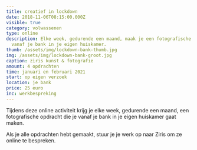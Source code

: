 ```yaml
---
title: creatief in lockdown
date: 2018-11-06T08:15:00.000Z
visible: true
category: volwassenen
type: online
description: Elke week, gedurende een maand, maak je een fotografische opdracht
  vanaf je bank in je eigen huiskamer.
thumb: /assets/img/lockdown-bank-thumb.jpg
img: /assets/img/lockdown-bank-groot.jpg
caption: ziris kunst & fotografie
amount: 4 opdrachten
time: januari en februari 2021
start: op eigen verzoek
location: je bank
price: 25 euro
inc: werkbespreking
---
```

Tijdens deze online activiteit krijg je elke week, gedurende een maand, een fotografische opdracht die je vanaf je bank in je eigen huiskamer gaat maken. 

Als je alle opdrachten hebt gemaakt, stuur je je werk op naar Ziris om ze online te bespreken.